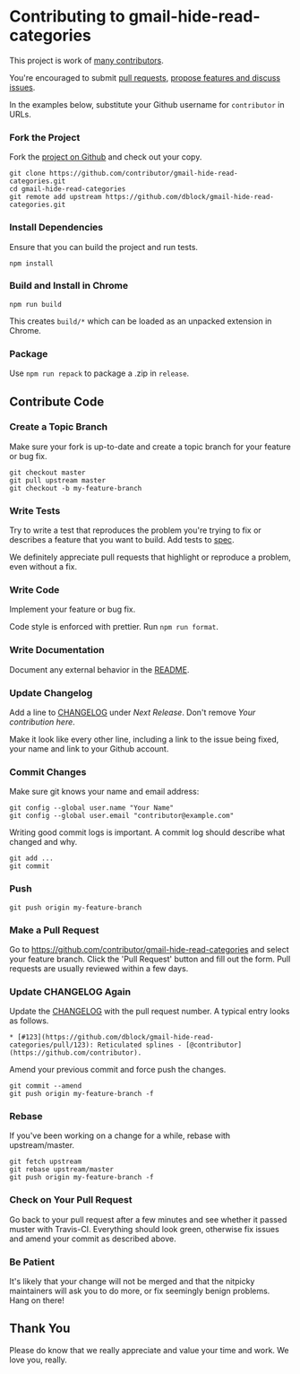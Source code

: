 # Contributing to gmail-hide-read-categories

This project is work of [many contributors](https://github.com/dblock/gmail-hide-read-categories/graphs/contributors).

You're encouraged to submit [pull requests](https://github.com/dblock/gmail-hide-read-categories/pulls), [propose features and discuss issues](https://github.com/dblock/gmail-hide-read-categories/issues).

In the examples below, substitute your Github username for `contributor` in URLs.

### Fork the Project

Fork the [project on Github](https://github.com/dblock/gmail-hide-read-categories) and check out your copy.

```
git clone https://github.com/contributor/gmail-hide-read-categories.git
cd gmail-hide-read-categories
git remote add upstream https://github.com/dblock/gmail-hide-read-categories.git
```

### Install Dependencies

Ensure that you can build the project and run tests.

```
npm install
```

### Build and Install in Chrome

```
npm run build
```

This creates `build/*` which can be loaded as an unpacked extension in Chrome.

### Package

Use `npm run repack` to package a .zip in `release`.

## Contribute Code

### Create a Topic Branch

Make sure your fork is up-to-date and create a topic branch for your feature or bug fix.

```
git checkout master
git pull upstream master
git checkout -b my-feature-branch
```

### Write Tests

Try to write a test that reproduces the problem you're trying to fix or describes a feature that you want to build. Add tests to [spec](spec).

We definitely appreciate pull requests that highlight or reproduce a problem, even without a fix.

### Write Code

Implement your feature or bug fix.

Code style is enforced with prettier. Run `npm run format`.

### Write Documentation

Document any external behavior in the [README](README.md).

### Update Changelog

Add a line to [CHANGELOG](CHANGELOG.md) under *Next Release*. Don't remove *Your contribution here*.

Make it look like every other line, including a link to the issue being fixed, your name and link to your Github account.

### Commit Changes

Make sure git knows your name and email address:

```
git config --global user.name "Your Name"
git config --global user.email "contributor@example.com"
```

Writing good commit logs is important. A commit log should describe what changed and why.

```
git add ...
git commit
```

### Push

```
git push origin my-feature-branch
```

### Make a Pull Request

Go to https://github.com/contributor/gmail-hide-read-categories and select your feature branch. Click the 'Pull Request' button and fill out the form. Pull requests are usually reviewed within a few days.

### Update CHANGELOG Again

Update the [CHANGELOG](CHANGELOG.md) with the pull request number. A typical entry looks as follows.

```
* [#123](https://github.com/dblock/gmail-hide-read-categories/pull/123): Reticulated splines - [@contributor](https://github.com/contributor).
```

Amend your previous commit and force push the changes.

```
git commit --amend
git push origin my-feature-branch -f
```

### Rebase

If you've been working on a change for a while, rebase with upstream/master.

```
git fetch upstream
git rebase upstream/master
git push origin my-feature-branch -f
```

### Check on Your Pull Request

Go back to your pull request after a few minutes and see whether it passed muster with Travis-CI. Everything should look green, otherwise fix issues and amend your commit as described above.

### Be Patient

It's likely that your change will not be merged and that the nitpicky maintainers will ask you to do more, or fix seemingly benign problems. Hang on there!

## Thank You

Please do know that we really appreciate and value your time and work. We love you, really.
